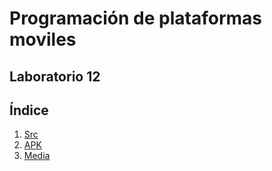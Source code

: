 # Programación de plataformas moviles
## Laboratorio 12


## Índice
1. [Src](https://github.com/Kojimena/PM-L12/tree/master/app/src)
2. [APK](https://github.com/Kojimena/PM-L12/tree/master/APK_LAB12)
3. [Media](https://github.com/Kojimena/PM-L7/tree/master/media)

